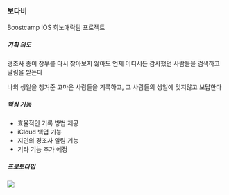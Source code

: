 ### 보다비

Boostcamp iOS 희노애락팀 프로젝트

##### 기획 의도

경조사 종이 장부를 다시 찾아보지 않아도 언제 어디서든 감사했던 사람들을 검색하고 알림을 받는다

나의 생일을 챙겨준 고마운 사람들을 기록하고, 그 사람들의 생일에 잊지않고 보답한다

##### 핵심 기능

* 효율적인 기록 방법 제공
* iCloud 백업 기능
* 지인의 경조사 알림 기능
* 기타 기능 추가 예정

##### 프로토타입
![](https://i.imgur.com/Z5r5vVG.png)
